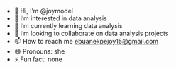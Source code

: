 - 👋 Hi, I’m @joymodel
- 👀 I’m interested in data analysis
- 🌱 I’m currently learning data analysis
- 💞️ I’m looking to collaborate on data analysis projects
- 📫 How to reach me ebuanekpejoy15@gmail.com
- 😄 Pronouns: she
- ⚡ Fun fact: none

<!---
joymodel/joymodel is a ✨ special ✨ repository because its `README.md` (this file) appears on your GitHub profile.
You can click the Preview link to take a look at your changes.
--->
